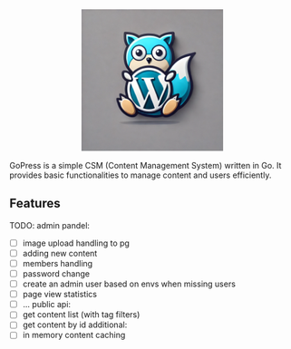<div align="center">
    <img src="icon.png" alt="GoPress Icon" width="250px" height="250px" />
</div>

GoPress is a simple CSM (Content Management System) written in Go. It provides basic functionalities to manage content and users efficiently.

## Features

<!-- - Admin panel for content and user management
- Public API for accessing content
- In-memory content caching for improved performance -->

TODO:
admin pandel:
- [ ] image upload handling to pg
- [ ] adding new content
- [ ] members handling
- [ ] password change
- [ ] create an admin user based on envs when missing users
- [ ] page view statistics
- [ ] ...
public api:
- [ ] get content list (with tag filters)
- [ ] get content by id
additional:
- [ ] in memory content caching